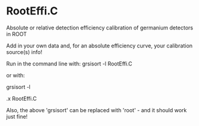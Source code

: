 # RootEffi.C
Absolute or relative detection efficiency calibration of germanium detectors in ROOT

Add in your own data and, for an absolute efficiency curve, your calibration source(s) info!

Run in the command line with: grsisort -l RootEffi.C

or with:

grsisort -l

.x RootEffi.C

Also, the above 'grsisort' can be replaced with 'root' - and it should work just fine!
